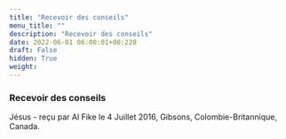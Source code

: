 ```yaml
---
title: "Recevoir des conseils"
menu_title: ""
description: "Recevoir des conseils"
date: 2022-06-01 06:00:01+00:220
draft: False
hidden: True
weight:
---
```

### Recevoir des conseils

Jésus - reçu par Al Fike le 4 Juillet 2016, Gibsons, Colombie-Britannique, Canada.



